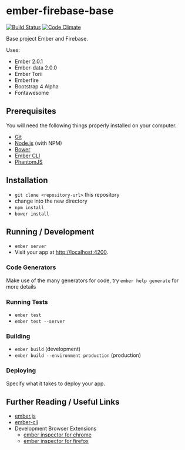 # ember-firebase-base
[![Build Status](https://travis-ci.org/miclip/ember-firebase-base.svg?branch=master)](https://travis-ci.org/miclip/ember-firebase-base)
[![Code Climate](https://codeclimate.com/github/miclip/ember-firebase-base/badges/gpa.svg)](https://codeclimate.com/github/miclip/ember-firebase-base)

Base project Ember and Firebase.

Uses:
* Ember 2.0.1
* Ember-data 2.0.0
* Ember Torii
* Emberfire
* Bootstrap 4 Alpha
* Fontawesome 


## Prerequisites

You will need the following things properly installed on your computer.

* [Git](http://git-scm.com/)
* [Node.js](http://nodejs.org/) (with NPM)
* [Bower](http://bower.io/)
* [Ember CLI](http://www.ember-cli.com/)
* [PhantomJS](http://phantomjs.org/)

## Installation

* `git clone <repository-url>` this repository
* change into the new directory
* `npm install`
* `bower install`

## Running / Development

* `ember server`
* Visit your app at [http://localhost:4200](http://localhost:4200).

### Code Generators

Make use of the many generators for code, try `ember help generate` for more details

### Running Tests

* `ember test`
* `ember test --server`

### Building

* `ember build` (development)
* `ember build --environment production` (production)

### Deploying

Specify what it takes to deploy your app.

## Further Reading / Useful Links

* [ember.js](http://emberjs.com/)
* [ember-cli](http://www.ember-cli.com/)
* Development Browser Extensions
  * [ember inspector for chrome](https://chrome.google.com/webstore/detail/ember-inspector/bmdblncegkenkacieihfhpjfppoconhi)
  * [ember inspector for firefox](https://addons.mozilla.org/en-US/firefox/addon/ember-inspector/)

